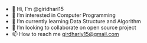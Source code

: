 - 👋 Hi, I’m @giridhari15
- 👀 I’m interested in Computer Programming
- 🌱 I’m currently learning Data Structure and Algorithm
- 💞️ I’m looking to collaborate on open source project
- 📫 How to reach me girdhariy15@gmail.com

<!---
giridhari15/giridhari15 is a ✨ special ✨ repository because its `README.md` (this file) appears on your GitHub profile.
You can click the Preview link to take a look at your changes.
--->

